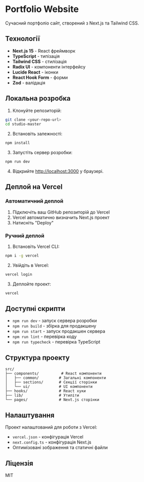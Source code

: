 # Portfolio Website

Сучасний портфоліо сайт, створений з Next.js та Tailwind CSS.

## Технології

- **Next.js 15** - React фреймворк
- **TypeScript** - типізація
- **Tailwind CSS** - стилізація
- **Radix UI** - компоненти інтерфейсу
- **Lucide React** - іконки
- **React Hook Form** - форми
- **Zod** - валідація

## Локальна розробка

1. Клонуйте репозиторій:
```bash
git clone <your-repo-url>
cd studio-master
```

2. Встановіть залежності:
```bash
npm install
```

3. Запустіть сервер розробки:
```bash
npm run dev
```

4. Відкрийте [http://localhost:3000](http://localhost:3000) у браузері.

## Деплой на Vercel

### Автоматичний деплой

1. Підключіть ваш GitHub репозиторій до Vercel
2. Vercel автоматично визначить Next.js проект
3. Натисніть "Deploy"

### Ручний деплой

1. Встановіть Vercel CLI:
```bash
npm i -g vercel
```

2. Увійдіть в Vercel:
```bash
vercel login
```

3. Деплойте проект:
```bash
vercel
```

## Доступні скрипти

- `npm run dev` - запуск сервера розробки
- `npm run build` - збірка для продакшену
- `npm run start` - запуск продакшен сервера
- `npm run lint` - перевірка коду
- `npm run typecheck` - перевірка TypeScript

## Структура проекту

```
src/
├── components/          # React компоненти
│   ├── common/         # Загальні компоненти
│   ├── sections/       # Секції сторінки
│   └── ui/             # UI компоненти
├── hooks/              # React хуки
├── lib/                # Утиліти
└── pages/              # Next.js сторінки
```

## Налаштування

Проект налаштований для роботи з Vercel:
- `vercel.json` - конфігурація Vercel
- `next.config.ts` - конфігурація Next.js
- Оптимізовані зображення та статичні файли

## Ліцензія

MIT
